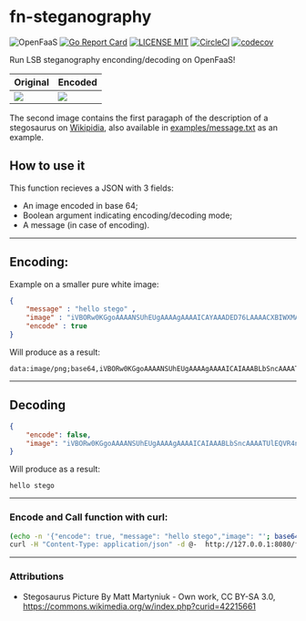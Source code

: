 # fn-steganography

![OpenFaaS](https://camo.githubusercontent.com/e400c2b9b42deb6d444a3a509ccdba416f76fe2d/68747470733a2f2f696d672e736869656c64732e696f2f62616467652f6f70656e666161732d253343332d626c75652e737667)
[![Go Report Card](https://goreportcard.com/badge/github.com/auyer/steganography)](https://goreportcard.com/report/github.com/auyer/steganography)
[![LICENSE MIT](https://img.shields.io/badge/license-MIT-brightgreen.svg)](https://img.shields.io/badge/license-MIT-brightgreen.svg)
[![CircleCI](https://circleci.com/gh/auyer/fn-steganography.svg?style=svg)](https://circleci.com/gh/auyer/fn-steganography)
[![codecov](https://codecov.io/gh/auyer/fn-steganography/branch/master/graph/badge.svg)](https://codecov.io/gh/auyer/fn-steganography)

Run LSB steganography enconding/decoding on OpenFaaS! 


| Original              | Encoded           |
| --------------------  | ------------------|
| <img src="https://github.com/auyer/steganography/raw/master/examples/stegosaurus.png"/>        | <img src="https://github.com/auyer/steganography/raw/master/examples/encoded_stegosaurus.png"/>

The second image contains the first paragaph of the description of a stegosaurus on [Wikipidia](https://en.wikipedia.org/wiki/Stegosaurus), also available in [examples/message.txt](https://raw.githubusercontent.com/auyer/steganography/master/examples/message.txt) as an example.

## How to use it

This function recieves a JSON with 3 fields:
- An image encoded in base 64;
- Boolean argument indicating encoding/decoding mode;
- A message (in case of encoding).

-------
## Encoding:
Example on a smaller pure white image:
```json
{	
    "message" : "hello stego" ,
    "image" : "iVBORw0KGgoAAAANSUhEUgAAAAgAAAAICAYAAADED76LAAAACXBIWXMAAC4jAAAuIwF4pT92AAAAFUlEQVQY02P8DwQMeAATAwEwPBQAABtuBAy91jkOAAAAAElFTkSuQmCC",
    "encode" : true
}
``` 

Will produce as a result:

```
data:image/png;base64,iVBORw0KGgoAAAANSUhEUgAAAAgAAAAICAIAAABLbSncAAAATUlEQVR4nFSOURbEIAwCh33e/8hhX8S2xh/NEMBVVQASBiHO+W2at1u7hebeTJ+ycklZ8HBkdCdpOHoO89t3OqxZ8ETlm9c68A8AAP//+vgUFEMX0moAAAAASUVORK5CYIKJUE5HDQoaCgAAAA1JSERSAAAACAAAAAgIAgAAAEttKdwAAABOSURBVHicVI1BEsAgDAIXx/8/WTqKadqLkgSWudYCkDDoyP0wWmJcMoc92Mfh2jPzSTH0YYSRzId0EnvOzm/f7bD+BYVCl98kngAAAP//+5QUFaju17IAAAAASUVORK5CYII=
```

______
## Decoding

```json
{
    "encode": false,
    "image": "iVBORw0KGgoAAAANSUhEUgAAAAgAAAAICAIAAABLbSncAAAATUlEQVR4nFSOURbEIAwCh33e/8hhX8S2xh/NEMBVVQASBiHO+W2at1u7hebeTJ+ycklZ8HBkdCdpOHoO89t3OqxZ8ETlm9c68A8AAP//+vgUFEMX0moAAAAASUVORK5CYIKJUE5HDQoaCgAAAA1JSERSAAAACAAAAAgIAgAAAEttKdwAAABOSURBVHicVI1BEsAgDAIXx/8/WTqKadqLkgSWudYCkDDoyP0wWmJcMoc92Mfh2jPzSTH0YYSRzId0EnvOzm/f7bD+BYVCl98kngAAAP//+5QUFaju17IAAAAASUVORK5CYII="
}
```

Will produce as a result:

```
hello stego
```
____

### Encode and Call function with curl:
```bash
(echo -n '{"encode": true, "message": "hello stego","image": "'; base64 ~/path_to_pic.png; echo '"}') |
curl -H "Content-Type: application/json" -d @-  http://127.0.0.1:8080/function/steganography
```

-----
### Attributions
 - Stegosaurus Picture By Matt Martyniuk - Own work, CC BY-SA 3.0, https://commons.wikimedia.org/w/index.php?curid=42215661
